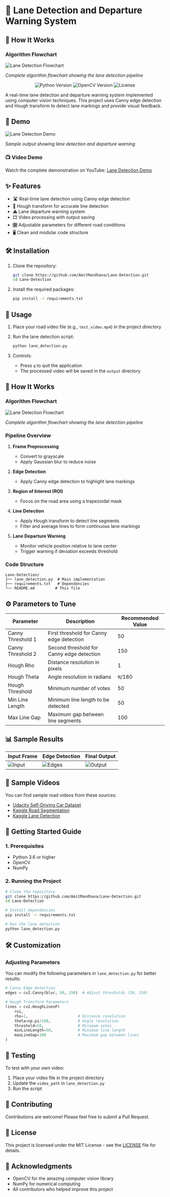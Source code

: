 # 🚗 Lane Detection and Departure Warning System

## 🧠 How It Works

### Algorithm Flowchart

![Lane Detection Flowchart](image.png)

*Complete algorithm flowchart showing the lane detection pipeline*

<div align="center">
  <img src="https://img.shields.io/badge/Python-3.6%2B-blue" alt="Python Version">
  <img src="https://img.shields.io/badge/OpenCV-4.8.0-green" alt="OpenCV Version">
  <img src="https://img.shields.io/badge/License-MIT-yellow" alt="License">
</div>

A real-time lane detection and departure warning system implemented using computer vision techniques. This project uses Canny edge detection and Hough transform to detect lane markings and provide visual feedback.

## 🎥 Demo

![Lane Detection Demo](https://github.com/AmitMandhana/Lane-Detection/raw/main/assets/demo.gif)

*Sample output showing lane detection and departure warning*

### 📺 Video Demo
Watch the complete demonstration on YouTube: [Lane Detection Demo](https://youtu.be/ZWo-vWFWAnk?si=6z19DTxxuaZ34wbu)

## ✨ Features

- 🛣️ Real-time lane detection using Canny edge detection
- 🎯 Hough transform for accurate line detection
- ⚠️ Lane departure warning system
- 🎞️ Video processing with output saving
- 🎛️ Adjustable parameters for different road conditions
- 🖥️ Clean and modular code structure

## 🛠️ Installation

1. Clone the repository:
   ```bash
   git clone https://github.com/AmitMandhana/Lane-Detection.git
   cd Lane-Detection
   ```

2. Install the required packages:
   ```bash
   pip install -r requirements.txt
   ```

## 🚀 Usage

1. Place your road video file (e.g., `test_video.mp4`) in the project directory

2. Run the lane detection script:
   ```bash
   python lane_detection.py
   ```

3. Controls:
   - Press `q` to quit the application
   - The processed video will be saved in the `output` directory

## 🧠 How It Works

### Algorithm Flowchart

![Lane Detection Flowchart](image.png)

*Complete algorithm flowchart showing the lane detection pipeline*

### Pipeline Overview

1. **Frame Preprocessing**
   - Convert to grayscale
   - Apply Gaussian blur to reduce noise
   
2. **Edge Detection**
   - Apply Canny edge detection to highlight lane markings
   
3. **Region of Interest (ROI)**
   - Focus on the road area using a trapezoidal mask
   
4. **Line Detection**
   - Apply Hough transform to detect line segments
   - Filter and average lines to form continuous lane markings
   
5. **Lane Departure Warning**
   - Monitor vehicle position relative to lane center
   - Trigger warning if deviation exceeds threshold

### Code Structure

```
Lane-Detection/
├── lane_detection.py  # Main implementation
├── requirements.txt   # Dependencies
└── README.md         # This file
```

## ⚙️ Parameters to Tune

| Parameter | Description | Recommended Value |
|-----------|-------------|-------------------|
| Canny Threshold 1 | First threshold for Canny edge detection | 50 |
| Canny Threshold 2 | Second threshold for Canny edge detection | 150 |
| Hough Rho | Distance resolution in pixels | 1 |
| Hough Theta | Angle resolution in radians | π/180 |
| Hough Threshold | Minimum number of votes | 50 |
| Min Line Length | Minimum line length to be detected | 50 |
| Max Line Gap | Maximum gap between line segments | 100 |

## 📊 Sample Results

| Input Frame | Edge Detection | Final Output |
|-------------|----------------|---------------|
| ![Input](https://github.com/AmitMandhana/Lane-Detection/raw/main/assets/input.jpg) | ![Edges](https://github.com/AmitMandhana/Lane-Detection/raw/main/assets/edges.jpg) | ![Output](https://github.com/AmitMandhana/Lane-Detection/raw/main/assets/output.jpg) |

## 📂 Sample Videos

You can find sample road videos from these sources:
- [Udacity Self-Driving Car Dataset](https://github.com/udacity/self-driving-car/tree/master/datasets)
- [Kaggle Road Segmentation](https://www.kaggle.com/datasets/andrewmvd/road-segmentation)
- [Kaggle Lane Detection](https://www.kaggle.com/datasets/brsdincer/lane-detection)

## 🚀 Getting Started Guide

### 1. Prerequisites
- Python 3.6 or higher
- OpenCV
- NumPy

### 2. Running the Project
```bash
# Clone the repository
git clone https://github.com/AmitMandhana/Lane-Detection.git
cd Lane-Detection

# Install dependencies
pip install -r requirements.txt

# Run the lane detection
python lane_detection.py
```

## 🛠️ Customization

### Adjusting Parameters
You can modify the following parameters in `lane_detection.py` for better results:

```python
# Canny Edge Detection
edges = cv2.Canny(blur, 50, 150)  # Adjust thresholds (50, 150)

# Hough Transform Parameters
lines = cv2.HoughLinesP(
    roi,
    rho=1,                      # Distance resolution
    theta=np.pi/180,            # Angle resolution
    threshold=50,               # Minimum votes
    minLineLength=50,           # Minimum line length
    maxLineGap=100              # Maximum gap between lines
)
```

## 🧪 Testing

To test with your own video:
1. Place your video file in the project directory
2. Update the `video_path` in `lane_detection.py`
3. Run the script

## 🤝 Contributing

Contributions are welcome! Please feel free to submit a Pull Request.

## 📄 License

This project is licensed under the MIT License - see the [LICENSE](LICENSE) file for details.

## 🙏 Acknowledgments

- OpenCV for the amazing computer vision library
- NumPy for numerical computing
- All contributors who helped improve this project
